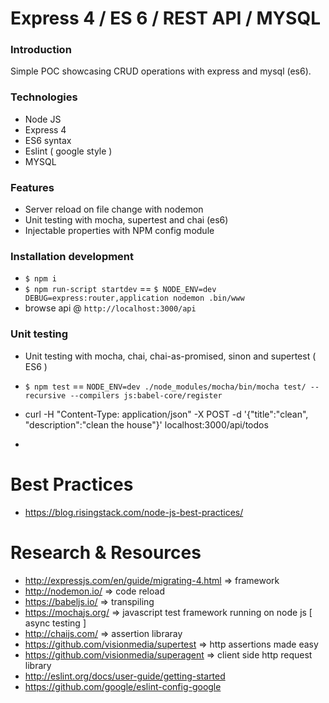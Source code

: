 # Express 4 / ES 6 / REST API / MYSQL

### Introduction

Simple POC showcasing CRUD operations with express and mysql (es6).

### Technologies

- Node JS
- Express 4
- ES6 syntax
- Eslint ( google style )
- MYSQL

### Features

- Server reload on file change with nodemon
- Unit testing with mocha, supertest and chai (es6)
- Injectable properties with NPM config module

### Installation development

- `$ npm i`
- `$ npm run-script startdev` == `$ NODE_ENV=dev DEBUG=express:router,application nodemon .bin/www`
- browse api @ `http://localhost:3000/api`

### Unit testing

- Unit testing with mocha, chai, chai-as-promised, sinon and supertest ( ES6 )
- `$ npm test` == `NODE_ENV=dev ./node_modules/mocha/bin/mocha test/ --recursive --compilers js:babel-core/register`

- curl -H "Content-Type: application/json" -X POST -d '{"title":"clean", "description":"clean the house"}' localhost:3000/api/todos
-

# Best Practices

- https://blog.risingstack.com/node-js-best-practices/

# Research & Resources

- http://expressjs.com/en/guide/migrating-4.html => framework
- http://nodemon.io/ => code reload
- https://babeljs.io/ => transpiling
- https://mochajs.org/ => javascript test framework running on node js [ async testing ]
- http://chaijs.com/ => assertion libraray
- https://github.com/visionmedia/supertest => http assertions made easy
- https://github.com/visionmedia/superagent => client side http request library
- http://eslint.org/docs/user-guide/getting-started
- https://github.com/google/eslint-config-google

